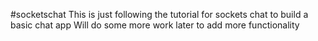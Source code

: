 #socketschat
This is just following the tutorial for sockets chat to build a basic chat app
Will do some more work later to add more functionality
